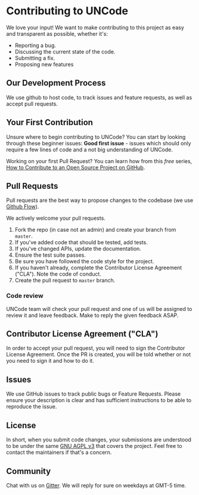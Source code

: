 # Contributing to UNCode
We love your input! We want to make contributing to this project as easy and 
transparent as possible, whether it's:

- Reporting a bug.
- Discussing the current state of the code.
- Submitting a fix.
- Proposing new features

## Our Development Process

We use github to host code, to track issues and feature requests, as well 
as accept pull requests.

## Your First Contribution

Unsure where to begin contributing to UNCode? You can start by looking through these beginner issues:
**Good first issue** - issues which should only require a few lines of code and a not big understanding of UNCode.

Working on your first Pull Request? You can learn how from this *free* series, 
[How to Contribute to an Open Source Project on GitHub](https://egghead.io/series/how-to-contribute-to-an-open-source-project-on-github).

## Pull Requests

Pull requests are the best way to propose changes to the codebase 
(we use [Github Flow](https://guides.github.com/introduction/flow/index.html)). 

We actively welcome your pull requests.

1. Fork the repo (in case not an admin) and create your branch from `master`.
2. If you've added code that should be tested, add tests.
3. If you've changed APIs, update the documentation.
4. Ensure the test suite passes.
5. Be sure you have followed the code style for the project.
6. If you haven't already, complete the Contributor License Agreement ("CLA"). Note the code of conduct.
7. Create the pull request to `master` branch.

### Code review

UNCode team will check your pull request and one of us will be assigned to review it and
leave feedback. Make to reply the given feedback ASAP.

## Contributor License Agreement ("CLA")
In order to accept your pull request, you will need to sign the Contributor License Agreement.
Once the PR is created, you will be told whether or not you need to sign it and how to do it.

## Issues
We use GitHub issues to track public bugs or Feature Requests. Please ensure your description is
clear and has sufficient instructions to be able to reproduce the issue.

## License
In short, when you submit code changes, your submissions are understood to be under the 
same [GNU AGPL v3](https://github.com/JuezUN/JuezUN.github.io/blob/master/LICENSE) that covers the project. 
Feel free to contact the maintainers if that's a concern.

## Community

Chat with us on [Gitter](https://gitter.im/uncode-unal/community). 
We will reply for sure on weekdays at GMT-5 time.
